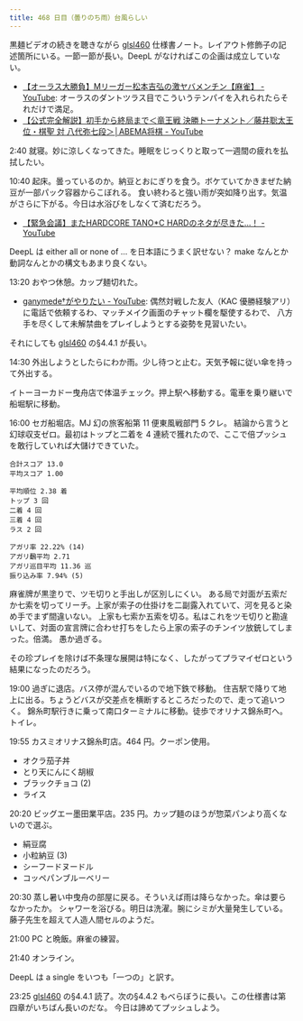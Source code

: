 ```yaml
---
title: 468 日目（曇りのち雨）台風らしい
---
```


黒麺ビデオの続きを聴きながら [glsl460] 仕様書ノート。レイアウト修飾子の記述箇所にいる。一節一節が長い。DeepL がなければこの企画は成立していない。

* [【オーラス大勝負】Mリーガー松本吉弘の激ヤバメンチン【麻雀】 - YouTube](https://www.youtube.com/watch?v=L8bSSPeRR9s):
  オーラスのダントツラス目でこういうテンパイを入れられたらそれだけで満足。
* [【公式完全解説】初手から終局まで＜竜王戦 決勝トーナメント／藤井聡太王位・棋聖 対 八代弥七段＞│ABEMA将棋 - YouTube](https://www.youtube.com/watch?v=_VQpELSO2FY)

2:40 就寝。妙に涼しくなってきた。睡眠をじっくりと取って一週間の疲れを払拭したい。

10:40 起床。曇っているのか。納豆とおにぎりを食う。ボケていてかきまぜた納豆が一部パック容器からこぼれる。
食い終わると強い雨が突如降り出す。気温がさらに下がる。今日は水浴びをしなくて済むだろう。

* [【緊急会議】またHARDCORE TANO*C HARDのネタが尽きた…！ - YouTube](https://www.youtube.com/watch?v=PPDMUMr9prA)

DeepL は either all or none of ... を日本語にうまく訳せない？
make なんとか動詞なんとかの構文もあまり良くない。

13:20 おやつ休憩。カップ麺切れた。

* [ganymede†がやりたい - YouTube](https://www.youtube.com/watch?v=MInjc3BwqSY):
  偶然対戦した友人（KAC 優勝経験アリ）に電話で依頼するわ、マッチメイク画面のチャット欄を駆使するわで、
  八方手を尽くして未解禁曲をプレイしようとする姿勢を見習いたい。

それにしても [glsl460] の§4.4.1 が長い。

14:30 外出しようとしたらにわか雨。少し待つと止む。天気予報に従い傘を持って外出する。

イトーヨーカドー曳舟店で体温チェック。押上駅へ移動する。電車を乗り継いで船堀駅に移動。

16:00 セガ船堀店。MJ 幻の旅客船第 11 便東風戦部門 5 クレ。
結論から言うと幻球収支ゼロ。最初はトップと二着を 4 連続で獲れたので、ここで倍プッシュを敢行していれば大儲けできていた。

```text
合計スコア 13.0
平均スコア 1.00

平均順位 2.38 着
トップ 3 回
二着 4 回
三着 4 回
ラス 2 回

アガリ率 22.22% (14)
アガリ飜平均 2.71
アガリ巡目平均 11.36 巡
振り込み率 7.94% (5)
```

麻雀牌が黒塗りで、ツモ切りと手出しが区別しにくい。
ある局で対面が五索だか七索を切ってリーチ。上家が索子の仕掛けを二副露入れていて、河を見ると染め手でまず間違いない。
上家も七索か五索を切る。私はこれをツモ切りと勘違いして、対面の宣言牌に合わせ打ちをしたら上家の索子のチンイツ放銃してしまった。倍満。
愚か過ぎる。

その珍プレイを除けば不条理な展開は特になく、したがってプラマイゼロという結果になったのだろう。

19:00 過ぎに退店。バス停が混んでいるので地下鉄で移動。
住吉駅で降りて地上に出る。ちょうどバスが交差点を横断するところだったので、走って追いつく。
錦糸町駅行きに乗って南口ターミナルに移動。徒歩でオリナス錦糸町へ。トイレ。

19:55 カスミオリナス錦糸町店。464 円。クーポン使用。

* オクラ茄子丼
* とり天にんにく胡椒
* ブラックチョコ (2)
* ライス

20:20 ビッグエー墨田業平店。235 円。カップ麺のほうが惣菜パンより高くないので選ぶ。

* 絹豆腐
* 小粒納豆 (3)
* シーフードヌードル
* コッペパンブルーベリー

20:30 蒸し暑い中曳舟の部屋に戻る。そういえば雨は降らなかった。傘は要らなかったか。
シャワーを浴びる。明日は洗濯。腕にシミが大量発生している。
藤子先生を超えて人造人間セルのようだ。

21:00 PC と晩飯。麻雀の練習。

21:40 オンライン。

DeepL は a single をいつも「一つの」と訳す。

23:25 [glsl460] の§4.4.1 読了。次の§4.4.2 もべらぼうに長い。この仕様書は第四章がいちばん長いのだな。
今日は諦めてプッシュしよう。

[glsl460]: https://www.khronos.org/registry/OpenGL/specs/gl/GLSLangSpec.4.60.html
